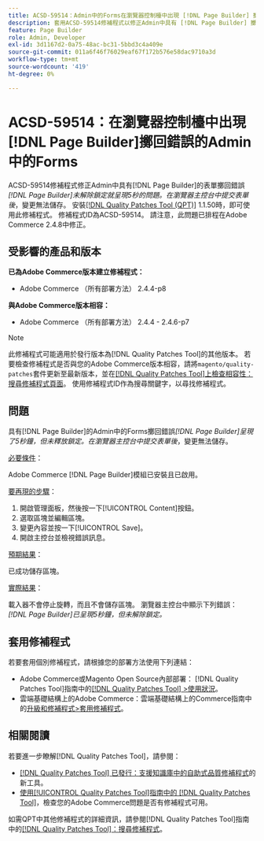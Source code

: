 ```yaml
---
title: ACSD-59514：Admin中的Forms在瀏覽器控制檯中出現 [!DNL Page Builder] 擲回錯誤
description: 套用ACSD-59514修補程式以修正Admin中具有 [!DNL Page Builder] 擲回的表單錯誤「[!DNL Page Builder]」呈現達5秒而未釋放鎖定的Adobe Commerce問題。 在瀏覽器主控台中提交表單後，變更無法儲存。
feature: Page Builder
role: Admin, Developer
exl-id: 3d1167d2-0a75-48ac-bc31-5bbd3c4a409e
source-git-commit: 011a6f46f76029eaf67f172b576e58dac9710a3d
workflow-type: tm+mt
source-wordcount: '419'
ht-degree: 0%

---
```


# ACSD-59514：在瀏覽器控制檯中出現[!DNL Page Builder]擲回錯誤的Admin中的Forms

ACSD-59514修補程式修正Admin中具有[!DNL Page Builder]的表單擲回錯誤&#x200B;*[!DNL Page Builder]未解除鎖定就呈現5秒的問題。在瀏覽器主控台中提交表單後*，變更無法儲存。 安裝[[!DNL Quality Patches Tool (QPT)]](https://experienceleague.adobe.com/en/docs/commerce-operations/tools/quality-patches-tool/quality-patches-tool-to-self-serve-quality-patches) 1.1.50時，即可使用此修補程式。 修補程式ID為ACSD-59514。 請注意，此問題已排程在Adobe Commerce 2.4.8中修正。

## 受影響的產品和版本

**已為Adobe Commerce版本建立修補程式：**

* Adobe Commerce （所有部署方法） 2.4.4-p8

**與Adobe Commerce版本相容：**

* Adobe Commerce （所有部署方法） 2.4.4 - 2.4.6-p7

>[!NOTE]
>
>此修補程式可能適用於發行版本為[!DNL Quality Patches Tool]的其他版本。 若要檢查修補程式是否與您的Adobe Commerce版本相容，請將`magento/quality-patches`套件更新至最新版本，並在[[!DNL Quality Patches Tool]上檢查相容性：搜尋修補程式頁面](https://experienceleague.adobe.com/tools/commerce-quality-patches/index.html)。 使用修補程式ID作為搜尋關鍵字，以尋找修補程式。

## 問題

具有[!DNL Page Builder]的Admin中的Forms擲回錯誤&#x200B;*[!DNL Page Builder]呈現了5秒鐘，但未釋放鎖定。在瀏覽器主控台中提交表單後*，變更無法儲存。

<u>必要條件</u>：

Adobe Commerce [!DNL Page Builder]模組已安裝且已啟用。

<u>要再現的步驟</u>：

1. 開啟管理面板，然後按一下[!UICONTROL Content]按鈕。
1. 選取區塊並編輯區塊。
1. 變更內容並按一下[!UICONTROL Save]。
1. 開啟主控台並檢視錯誤訊息。

<u>預期結果</u>：

已成功儲存區塊。

<u>實際結果</u>：

載入器不會停止旋轉，而且不會儲存區塊。 瀏覽器主控台中顯示下列錯誤：
*[!DNL Page Builder]已呈現5秒鐘，但未解除鎖定。*

## 套用修補程式

若要套用個別修補程式，請根據您的部署方法使用下列連結：

* Adobe Commerce或Magento Open Source內部部署： [!DNL Quality Patches Tool]指南中的[[!DNL Quality Patches Tool] >使用狀況](/help/tools/quality-patches-tool/usage.md)。
* 雲端基礎結構上的Adobe Commerce：雲端基礎結構上的Commerce指南中的[升級和修補程式>套用修補程式](https://experienceleague.adobe.com/docs/commerce-cloud-service/user-guide/develop/upgrade/apply-patches.html)。

## 相關閱讀

若要進一步瞭解[!DNL Quality Patches Tool]，請參閱：

* [[!DNL Quality Patches Tool] 已發行：支援知識庫中的自助式品質修補程式](https://experienceleague.adobe.com/en/docs/commerce-operations/tools/quality-patches-tool/quality-patches-tool-to-self-serve-quality-patches)的新工具。
* [使用[!UICONTROL Quality Patches Tool]指南中的 [!DNL Quality Patches Tool]](/help/tools/quality-patches-tool/patches-available-in-qpt/check-patch-for-magento-issue-with-magento-quality-patches.md)，檢查您的Adobe Commerce問題是否有修補程式可用。


如需QPT中其他修補程式的詳細資訊，請參閱[!DNL Quality Patches Tool]指南中的[[!DNL Quality Patches Tool]：搜尋修補程式](https://experienceleague.adobe.com/tools/commerce-quality-patches/index.html)。
